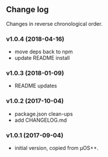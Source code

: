 ## Change log

Changes in reverse chronological order.

### v1.0.4 (2018-04-16)

* move deps back to npm
* update README install

### v1.0.3 (2018-01-09)

* README updates

### v1.0.2 (2017-10-04)

* package.json clean-ups
* add CHANGELOG.md

### v1.0.1 (2017-09-04)

* initial version, copied from µOS++.



